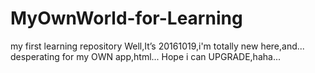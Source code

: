 # MyOwnWorld-for-Learning
my first learning repository
Well,It’s 20161019,i'm totally new here,and...
desperating for my OWN app,html...
Hope i can UPGRADE,haha...

